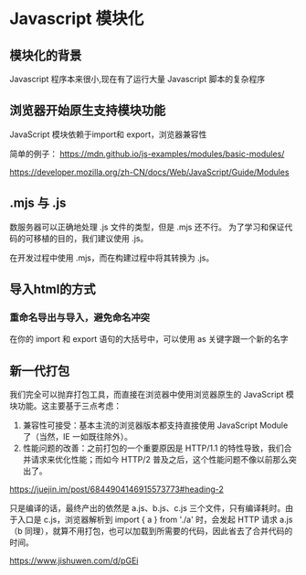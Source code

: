 # Javascript 模块化


## 模块化的背景
Javascript 程序本来很小,现在有了运行大量 Javascript 脚本的复杂程序




## 浏览器开始原生支持模块功能

JavaScript 模块依赖于import和 export，浏览器兼容性


简单的例子：
https://mdn.github.io/js-examples/modules/basic-modules/

https://developer.mozilla.org/zh-CN/docs/Web/JavaScript/Guide/Modules


## .mjs 与 .js

数服务器可以正确地处理 .js 文件的类型，但是 .mjs 还不行。
为了学习和保证代码的可移植的目的，我们建议使用 .js。

在开发过程中使用 .mjs，而在构建过程中将其转换为 .js。

## 导入html的方式

<script type="module" src="main.mjs"></script>


### 重命名导出与导入，避免命名冲突
在你的 import 和 export 语句的大括号中，可以使用 as 关键字跟一个新的名字



## 新一代打包


我们完全可以抛弃打包工具，而直接在浏览器中使用浏览器原生的 JavaScript 模块功能。这主要基于三点考虑：
1. 兼容性可接受：基本主流的浏览器版本都支持直接使用 JavaScript Module 了（当然，IE 一如既往除外）。
2. 性能问题的改善：之前打包的一个重要原因是 HTTP/1.1 的特性导致，我们合并请求来优化性能；而如今 HTTP/2 普及之后，这个性能问题不像以前那么突出了。

https://juejin.im/post/6844904146915573773#heading-2

只是编译的话，最终产出的依然是 a.js、b.js、c.js 三个文件，只有编译耗时。由于入口是 c.js，浏览器解析到 import { a } from './a' 时，会发起 HTTP 请求 a.js （b 同理），就算不用打包，也可以加载到所需要的代码，因此省去了合并代码的时间。


https://www.jishuwen.com/d/pGEi



